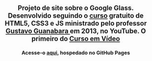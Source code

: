 <h2 align="center">
  Projeto de site sobre o Google Glass. Desenvolvido seguindo o
  <a href="https://www.youtube.com/playlist?list=PLHz_AreHm4dlAnJ_jJtV29RFxnPHDuk9o" target="_blank">
  curso</a> gratuito de HTML5, CSS3 e JS ministrado pelo
  professor <a href="https://github.com/gustavoguanabara" target="_blank"> Gustavo Guanabara </a> em 2013, no YouTube.
  O primeiro do <a href="https://cursoemvideo.com" target="_blank"> Curso em Vídeo </a>
</h2>

<h3 align="center">
  Acesse-o <a href="" target="_blank"> aqui</a>, hospedado no GitHub Pages
</h3>
